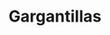 ---
title: "Gargantillas"
draft: false
description : "Gargantillas"
identifier: "gargantillas"
menu:
  main:
    identifier: 'Gargantillas'
    parent: 'colgantes'
    weight: 2
---